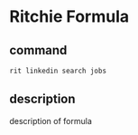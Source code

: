 # Ritchie Formula

## command

```bash
rit linkedin search jobs
```

## description

description of formula
